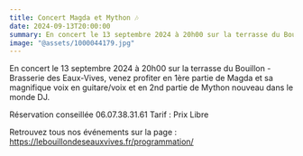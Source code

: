 ```yaml
---
title: Concert Magda et Mython 🎶
date: 2024-09-13T20:00:00
summary: En concert le 13 septembre 2024 à 20h00 sur la terrasse du Bouillon - Brasserie des Eaux-Vives, venez profiter en 1ère partie de Magda et sa magnifique voix en guitare/voix et en 2nd partie de Mython nouveau dans le monde DJ.
image: "@assets/1000044179.jpg"
---
```


En concert le 13 septembre 2024 à 20h00 sur la terrasse du Bouillon - Brasserie des Eaux-Vives, venez profiter en 1ère partie de Magda et sa magnifique voix en guitare/voix et en 2nd partie de Mython nouveau dans le monde DJ.

Réservation conseillée 06.07.38.31.61
Tarif : Prix Libre

Retrouvez tous nos événements sur la page : https://lebouillondeseauxvives.fr/programmation/
